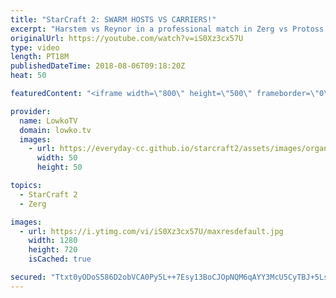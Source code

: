 ```yaml
---
title: "StarCraft 2: SWARM HOSTS VS CARRIERS!"
excerpt: "Harstem vs Reynor in a professional match in Zerg vs Protoss. Subscribe for more videos: http://lowko.tv/youtube New Protoss playstyle: https://goo.gl/pqA6ws  Beautiful surgical play by Reynor. Harstem recognises what is going on, and quickly responds with great counter attacks, continously forcing Zerg"
originalUrl: https://youtube.com/watch?v=iS0Xz3cx57U
type: video
length: PT18M
publishedDateTime: 2018-08-06T09:18:20Z
heat: 50

featuredContent: "<iframe width=\"800\" height=\"500\" frameborder=\"0\" src=\"https://www.youtube.com/embed/iS0Xz3cx57U\" allow=\"accelerometer; autoplay; encrypted-media; gyroscope; picture-in-picture\" allowfullscreen></iframe>"

provider:
  name: LowkoTV
  domain: lowko.tv
  images:
    - url: https://everyday-cc.github.io/starcraft2/assets/images/organizations/lowko.tv-50x50.jpg
      width: 50
      height: 50

topics:
  - StarCraft 2
  - Zerg

images:
  - url: https://i.ytimg.com/vi/iS0Xz3cx57U/maxresdefault.jpg
    width: 1280
    height: 720
    isCached: true

secured: "Ttxt0yODoS586D2obVCA0Py5L++7Esy13BoCJOpNQM6qAYY3McU5CyTBJ+5Lsf0t5lzWKNWQb4Ufg+2jbKf1eb90/vqZiaedwUhzzIfb7P/R9xA9qtXSDXfWBySNpfjU7I7UItvSfWg5dmVdCdputI2u5CrjjFIuXAXjnMzA8I3PWJWv4/PfOfuJaIm3L4ty8t8RbxUnsh46C73Dn+7X5ytftespbYf5upp86eJ1rpgH4EzOe+X/jNLtysLISibJ16Brjed82Vf4KFt77h4UdgdD2L4rAYDs4lqAilEQqkzGoXzieyEfVzQoaa++zEG5Qp9i/Y/1F0w5AiSj7PoEI39q93HfUrL4warjTRhvz4+tVHn45BDKFlLao6qFZZXFRbRYkAJW5TgFANGHJPzqmCw3GSRTKx4nnqdh77TJGag=;1WqGjY/HkJA9XYindY1byQ=="
---
```


